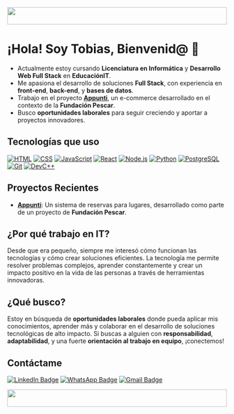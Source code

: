 <img src="https://i.pinimg.com/originals/49/e7/6e/49e76e0596857673c5c80c85b84394c1.gif" height=40px width=100% style="margin: 0; padding:0;" />

<h1>¡Hola! Soy Tobias, Bienvenid@ 👋</h1>

- Actualmente estoy cursando **Licenciatura en Informática** y **Desarrollo Web Full Stack** en **EducaciónIT**.
- Me apasiona el desarrollo de soluciones **Full Stack**, con experiencia en **front-end**, **back-end**, y **bases de datos**.
- Trabajo en el proyecto **[Appunti](https://github.com/antonellapultrone/Appunti)**, un e-commerce desarrollado en el contexto de la **Fundación Pescar**.
- Busco **oportunidades laborales** para seguir creciendo y aportar a proyectos innovadores.

## Tecnologías que uso

<a href="#"><img alt="HTML" src="https://img.shields.io/badge/HTML-E34F26.svg?logo=html5&logoColor=white"></a>
<a href="#"><img alt="CSS" src="https://img.shields.io/badge/CSS-1572B6.svg?logo=css3&logoColor=white"></a>
<a href="#"><img alt="JavaScript" src="https://img.shields.io/badge/JavaScript-F7DF1E.svg?logo=javascript&logoColor=black"></a>
<a href="#"><img alt="React" src="https://img.shields.io/badge/React-61DAFB.svg?logo=react&logoColor=black"></a>
<a href="#"><img alt="Node.js" src="https://img.shields.io/badge/Node.js-43853D.svg?logo=node.js&logoColor=white"></a>
<a href="#"><img alt="Python" src="https://img.shields.io/badge/Python-3776AB?logo=python&logoColor=white"></a>
<a href="#"><img alt="PostgreSQL" src="https://img.shields.io/badge/PostgreSQL-316192.svg?logo=postgresql&logoColor=white"></a>
<a href="#"><img alt="Git" src="https://img.shields.io/badge/Git-F05033.svg?logo=git&logoColor=white"></a>
<a href="#"><img alt="DevC++" src="https://img.shields.io/badge/DevC++-000000?logo=devc&logoColor=white"></a>

## Proyectos Recientes

- **[Appunti](https://github.com/antonellapultrone/Appunti)**: Un sistema de reservas para lugares, desarrollado como parte de un proyecto de **Fundación Pescar**.
  
## ¿Por qué trabajo en IT?

Desde que era pequeño, siempre me interesó cómo funcionan las tecnologías y cómo crear soluciones eficientes. La tecnología me permite resolver problemas complejos, aprender constantemente y crear un impacto positivo en la vida de las personas a través de herramientas innovadoras.

## ¿Qué busco?

Estoy en búsqueda de **oportunidades laborales** donde pueda aplicar mis conocimientos, aprender más y colaborar en el desarrollo de soluciones tecnológicas de alto impacto. Si buscas a alguien con **responsabilidad**, **adaptabilidad**, y una fuerte **orientación al trabajo en equipo**, ¡conectemos!

## Contáctame

[![LinkedIn Badge](https://img.shields.io/badge/-LinkedIn-0075b5?style=for-the-badge&logo=Linkedin&logoWidth=20)](https://www.linkedin.com/in/tobifernandez/)
[![WhatsApp Badge](https://img.shields.io/badge/WhatsApp-25D366?style=for-the-badge&logo=whatsapp&logoColor=white)](https://api.whatsapp.com/send/?phone=541125021429&text&app_absent=0)
[![Gmail Badge](https://img.shields.io/badge/Gmail-D14836?style=for-the-badge&logo=gmail&logoColor=white)](mailto:tobias4385@gmail.com)

<img src="https://i.pinimg.com/originals/49/e7/6e/49e76e0596857673c5c80c85b84394c1.gif" height=40px width=100% style="margin: 0; padding:0;" />


<!--
**saibot04/saibot04** is a ✨ _special_ ✨ repository because its `README.md` (this file) appears on your GitHub profile.

Here are some ideas to get you started:

- 🔭 I’m currently working on ...
- 🌱 I’m currently learning ...
- 👯 I’m looking to collaborate on ...
- 🤔 I’m looking for help with ...
- 💬 Ask me about ...
- 📫 How to reach me: ...
- 😄 Pronouns: ...
- ⚡ Fun fact: ...
-->
